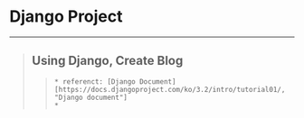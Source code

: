 # Django Project
***
> ## Using Django, Create Blog
>   >```
>   > * referenct: [Django Document] [https://docs.djangoproject.com/ko/3.2/intro/tutorial01/, "Django document"]
>   > * 
>   >```
